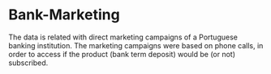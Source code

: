 # Bank-Marketing
 The data is related with direct marketing campaigns of a Portuguese banking institution. The marketing campaigns were based on phone calls, in order to access if the product (bank term deposit) would be (or not) subscribed. 
